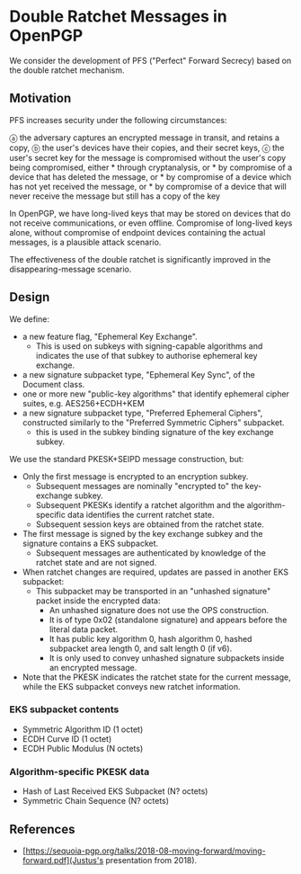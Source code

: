 # Double Ratchet Messages in OpenPGP

We consider the development of PFS ("Perfect" Forward Secrecy) based on the double ratchet mechanism.

## Motivation

PFS increases security under the following circumstances:

ⓐ the adversary captures an encrypted message in transit, and retains a copy,
ⓑ the user's devices have their copies, and their secret keys,
ⓒ the user's secret key for the message is compromised without the user's copy being compromised, either
    * through cryptanalysis, or
    * by compromise of a device that has deleted the message, or
    * by compromise of a device which has not yet received the message, or
    * by compromise of a device that will never receive the message but still has a copy of the key

In OpenPGP, we have long-lived keys that may be stored on devices that do not receive communications, or even offline.
Compromise of long-lived keys alone, without compromise of endpoint devices containing the actual messages, is a plausible attack scenario.

The effectiveness of the double ratchet is significantly improved in the disappearing-message scenario.

## Design

We define:

* a new feature flag, "Ephemeral Key Exchange".
    * This is used on subkeys with signing-capable algorithms and indicates the use of that subkey to authorise ephemeral key exchange.
* a new signature subpacket type, "Ephemeral Key Sync", of the Document class.
* one or more new "public-key algorithms" that identify ephemeral cipher suites, e.g. AES256+ECDH+KEM
* a new signature subpacket type, "Preferred Ephemeral Ciphers", constructed similarly to the "Preferred Symmetric Ciphers" subpacket.
    * this is used in the subkey binding signature of the key exchange subkey.

We use the standard PKESK+SEIPD message construction, but:

* Only the first message is encrypted to an encryption subkey.
    * Subsequent messages are nominally "encrypted to" the key-exchange subkey.
    * Subsequent PKESKs identify a ratchet algorithm and the algorithm-specific data identifies the current ratchet state.
    * Subsequent session keys are obtained from the ratchet state.
* The first message is signed by the key exchange subkey and the signature contains a EKS subpacket.
    * Subsequent messages are authenticated by knowledge of the ratchet state and are not signed.
* When ratchet changes are required, updates are passed in another EKS subpacket:
    * This subpacket may be transported in an "unhashed signature" packet inside the encrypted data:
        * An unhashed signature does not use the OPS construction.
        * It is of type 0x02 (standalone signature) and appears before the literal data packet.
        * It has public key algorithm 0, hash algorithm 0, hashed subpacket area length 0, and salt length 0 (if v6).
        * It is only used to convey unhashed signature subpackets inside an encrypted message.
* Note that the PKESK indicates the ratchet state for the current message, while the EKS subpacket conveys new ratchet information.

### EKS subpacket contents

* Symmetric Algorithm ID (1 octet)
* ECDH Curve ID (1 octet)
* ECDH Public Modulus (N octets)

### Algorithm-specific PKESK data

* Hash of Last Received EKS Subpacket (N? octets)
* Symmetric Chain Sequence (N? octets)

## References

* [https://sequoia-pgp.org/talks/2018-08-moving-forward/moving-forward.pdf](Justus's presentation from 2018).
